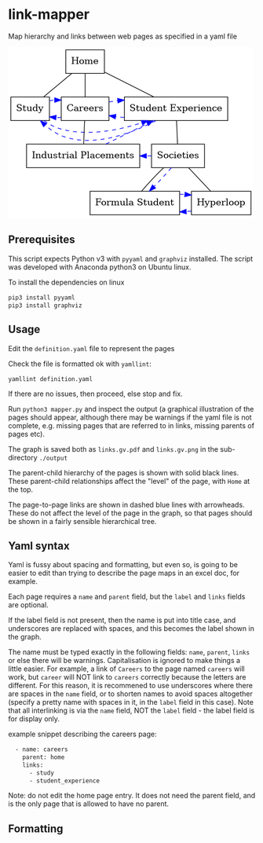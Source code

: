 # link-mapper

Map hierarchy and links between web pages as specified in a yaml file

![example](./output/links.gv.png)

## Prerequisites

This script expects Python v3 with `pyyaml` and `graphviz` installed. The script was developed with Anaconda python3 on Ubuntu linux.

To install the dependencies on linux
```
pip3 install pyyaml
pip3 install graphviz
```

## Usage

Edit the `definition.yaml` file to represent the pages

Check the file is formatted ok with `yamllint`:
```
yamllint definition.yaml

```

If there are no issues, then proceed, else stop and fix.

Run `python3 mapper.py` and inspect the output (a graphical illustration of the pages should appear, although there may be warnings if the yaml file is not complete, e.g. missing pages that are referred to in links, missing parents of pages etc).

The graph is saved both as `links.gv.pdf` and `links.gv.png` in the sub-directory `./output`

The parent-child hierarchy of the pages is shown with solid black lines. These parent-child relationships affect the "level" of the page, with `Home` at the top.

The page-to-page links are shown in dashed blue lines with arrowheads. These do not affect the level of the page in the graph, so that pages should be shown in a fairly sensible hierarchical tree.

## Yaml syntax

Yaml is fussy about spacing and formatting, but even so, is going to be easier to edit than trying to describe the page maps in an excel doc, for example.

Each page requires a `name` and `parent` field, but the `label` and `links` fields are optional.

If the label field is not present, then the name is put into title case, and underscores are replaced with spaces, and this becomes the label shown in the graph.

The name must be typed exactly in the following fields: `name`, `parent`, `links` or else there will be warnings. Capitalisation is ignored to make things a little easier. For example, a link of `Careers` to the page named `careers` will work, but `career` will NOT link to `careers` correctly because the letters are different. For this reason, it is recommened to use underscores where there are spaces in the `name` field, or to shorten names to avoid spaces altogether (specify a pretty name with spaces in it, in the `label` field in this case). Note that all interlinking is via the `name` field, NOT the `label` field - the label field is for display only.

example snippet describing the careers page:
```
  - name: careers
    parent: home
    links:
      - study
      - student_experience
```

Note: do not edit the home page entry. It does not need the parent field, and is the only page that is allowed to have no parent.

## Formatting





